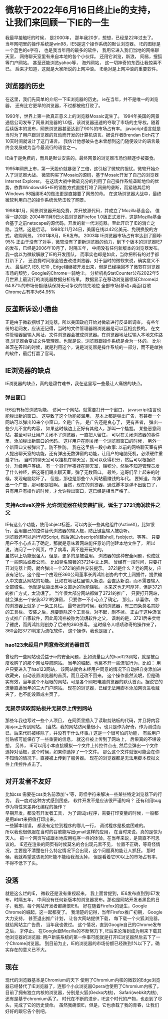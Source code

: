# 微软于2022年6月16日终止ie的支持， 让我们来回顾一下IE的一生

我最早接触IE的时候， 是2000年， 那年我20岁，想想，已经是22年过去了。  
当年网吧里的操作系统是win98，IE5是这个操作系统的默认浏览器。
IE的图标是一个蓝色的e字符， 也是我当年用的最多的软件， 我用它进入我们当地的网络聊天室， 网络聊天室里有来自本地的各个小伙伴。
还用它浏览，新浪， 网易，搜狐等门户网站。
甚至还能浏览yahoo等， 海外网站， 这一切神奇的东西让我惊喜不已。
后来才知道，这就是大家所说的上网冲浪。
IE绝对是上网冲浪的重要软件。

## 浏览器的历史

在这里，我们先简单的介绍一下IE浏览器的历史。
ie在当年，并不是唯一的浏览器， 还有比它更早的浏览器，不过都被他打败了。

1993年，世界上第一款真正意义上的浏览器Mosaic诞生了。
1994年美国的网景通信公司发布了网景浏览器的1.0版，该浏览器迅速的夺取了市场的主导权。随着后续版本的发布，网景浏览器甚至达到了90%的市场占有率。
javacript语言就是当时为了用户跟浏览器的互动而开发的计算机语言。据说作者Brendan Eich花了10天时间就设计了这门语言。
我估计他想破头也未曾想到这门随便设计的语言最终会发展成为当今最流行的语言之一。

IE由于是免费的，而且是默认安装的。最终网景的浏览器市场份额逐步被蚕食。

1995年网景上市，第一天股价就暴涨了三倍，这引起了微软的担忧。微软开始介入了浏览器大战。
微软购买了Mosaic的源码，基于Mosaic开发了自己的浏览器Internet Explorer。
在这场大战中微软充分的利用了自己操作系统垄断地位的优势，依靠Windows95+IE的销售方式直接打垮了网景的垄断，而紧随其后的Windows 98捆绑IE4的做法更是直接要了网景的命。
在这场浏览器大战中，最终微软利用自己的操作系统优势击败了网景。

1998年1月，网景浏览器开始免费，并开放源代码，并成立了Mozilla基金会。
值得一提的是: 2004年11月9日火狐浏览器Firefox 1.0版正式发行，这是Mozilla基金会基于之前netscape的源代码，开发的新一代浏览器。至此开启了IE的消亡之路。当然，这是后话。
1998年11月24日，美国在线以42亿美元、免税换股的方式，收购网景。
2001年8月，IE6发布。
2003年 IE浏览器市场占有率达到了巅峰: 95%
正由于没有了对手，微软没有了更新浏览器的动力，到下个版本的浏览器IE7的发布，已经是2006年10月了，时隔五年， 中间没有任何新版本的浏览器发布。
我一度以为微软解散了IE的开发团队， 而事实也却是如此，当你把所有的对手都打趴下了， 还浪费时间跟金钱去改进浏览器，对于当时的微软来说，确实意义不大。
最后IE7, IE8, IE10 , Edge相继被开发出来，但是已经挽回不了微软在浏览器市场的颓势，Google的Chrome一骑绝尘。
分析机构StatCounter公布2022年5月世界上最流行的浏览器数据分析结果。
数据显示在移动浏览器领域Chrome以64.87%的市场份额继续保持无可争议的领先地位
全部市场(移动+桌面)谷歌Chrome占有率为64.95%

## 反垄断诉讼小插曲

正是由于微软捆绑了浏览器，所以美国政府开始对微软进行反垄断调查。
有些年份的老网友，应该还记得，当时的文件管理器跟浏览器是可以互相变换的。
在文件管理器里输入网址，文件浏览器会被成浏览器。在浏览器地址栏输入本地文件路径,浏览器会变成文件管理器。也就是说，浏览器跟操作系统是合为一体的。
比尔盖茨在答辩的时候，就是利用这个，说是浏览器是操作系统的一部分，而不是单独的软件，最后打赢了官司。

## IE浏览器的缺点

IE浏览器的缺点，真的是罄竹难书，我在这里写一些最让人痛恨的缺点。

### 弹出窗口

IE6没有标签浏览功能， 访问一个网站，就需要打开一个窗口， javascript语言也能弹出新的窗口。
这导致了这个功能被滥用， 基本上都是弹出广告，有甚者一个网站可以弹出10来个小窗口，全是广告。
是广告还是良心了， 更有甚者， 弹出一些少儿不宜的内容， 如果这时候边上正好有其他人，那叫一个尴尬。
某些恶意网站，甚至可以让用户关闭不了浏览器，一直把人留住， 可以在关闭浏览器的事件里，添加弹出新窗口的代码。
这样用户在刚关闭一个浏览器窗口的时候， 另外一个新窗口又被弹出了。防不胜防。
我在这里插一段小故事:
以前的网络聊天室有把人提出聊天室的功能，还有弹出无数弹窗的功能，让用户的电脑死机，必须硬件重启才行。
当时的聊天室可以挂机在聊天室，就可以获得积分，然后可以根据积分，升级用户等级。
有一个哥们半夜挂在聊天室，赚积分。然后不知道管理员发了什么神经，把这哥们踢出聊天室，弹了无数窗口。
最终，这哥们早上起来的时候，发现电脑烧坏了。
但是，那也是那些个人网站最赚钱的年代。
要知道，每弹出一个广告，那可都是钱啊。
当然，现在的浏览器，通过脚本是弹不出窗口了，只有用户有操作的时候，才允许弹出窗口，这已经是相当严格了。

### 支持ActiveX控件 允许浏览器在线安装扩展，诞生了3721流氓软件之父

IE有这么个功能，使用object标签，可以内嵌一些其他组件(ActiveX)，比如银行，会用自己的控件替代浏览器的输入框，防止键盘输入被窃听。  
浏览器还可以运行VBScript, 然后通过vbscript创建shell, fsobject，等等。 只要用户不小心点击了确定，那就是意味着网站能任意访问创建本地文件了， 所以说，访问了一个网页，中了病毒，真不是开玩笑的。  
虽然以上功能很强大，但是，更多的是被滥用。
浏览器的这种安全问题，也成就了一些网站或者公司。
比如臭名昭著的3721中文上网。
曾经有一段时间，只要打开浏览器上网，就会弹出一个3721的插件安装提示。
3721是什么？老的网友，应该有记忆。这个是一个由现任360公司董事长周鸿祎创办的中文上网插件，提供输入中文直达网站的功能。
比如在地址栏里输入新浪，会直达新浪，而不需要输入全部域名。
他就是依靠出售中文直达的功能赚钱。
本来这也无可厚非，但是3721的推广方式，太流氓了。
当年很大部分网站都做了3721的推广， 只要打开网站，就会弹出一个安装3721的弹窗， 只要你一不小心点了确定， 那么，恭喜你， 你的浏览器上就多了一条工具栏。
最夸张的时候，我的浏览器，有三四条莫名其妙的工具栏。
安装之后，想要删除这个工具栏，对不起，删不掉。
正由于这种流氓方式推广自家软件，因此周鸿祎被称为流氓软件之父。
讽刺的是，3721后来卖给了雅虎，而周鸿祎则创办了后来的360杀毒。
这时候令人啧啧称奇的操作来了，360会把3721判定为流氓软件， 这个操作，我也是服了。

### hao123未经用户同意修改浏览器首页

曾经的一些网站也受益于ie的安全问题，比如流量巨大的hao123网站，就是被百度收购了的那个网址导航网站。
当年的崛起，也离不开一些流氓行为，比如：
用户只要进入了hao123网站， 该网站就会未经用户同意的情况下自动把自身添加进收藏夹，自动设置浏览器的首页。而且还改不回来。
这个操作虽然流氓，但是确实有效，当年这个不起眼的网站，可是各个网吧电脑浏览器的默认首页。据说它的流量直逼当年的三大门户网站。
现在的浏览器，已经无法用脚本添加网页进收藏夹了，也不能设置成主页了。

### 无提示读取剪贴板并无提示上传到网站

那些年我也写过一些个人项目， 在网页里插入了读取剪贴板的代码，并且将内容用ajax上传到网站。
(当然，我的网站访问量很小，也只是作为好奇，作为测试而已，后来代码被移除了，并没有干什么坏事。)
这是一个很可怕的功能， 有些用户剪贴板可能保存了一些重要的信息， 就这样被上传到了网站上， 后果真的不堪设想。
另外， IE可以用小本直接模拟一个文件上传控件点击, 然后会弹出一个文件选择对话框，这个时候，如果你选择了一个文件。
那么这个文件就很可能会在你不知情的情况下，直接被上传到了服务器。
现在的浏览器都是无法用脚本模拟文件上传控件点击了。

## 对开发者不友好

比如css 需要在css类名前添加'+'等，奇怪字符来解决一些某些特定浏览器下的行为。
我一度对这种方式感到困惑， 软件开发不是应该很严谨的吗？ 还有利用bug作为特性来差异化编程的操作？  
早期开发，都没有开发者工具， 为了调试js程序，需要打印变量的时候，一般都是用alert来把值打印出来。  
一些脚本错误， 都没有定位到程序的哪儿一行， 调试程序是极度困难的。  
所以我也很佩服在当时的谷歌能写出gmail这样的应用， 在当时来说，真的是惊为天人。
把一个网页写成跟本地应用程序一样的体验，在当年来说，是简直不可思议的。
IE还在渲染的网页有时候莫名的会出现元素不见， 位置不正确，等奇怪情况，主要是不清楚在什么特定情况下会出现，这个问题真的能让人抓狂。
那时候，我就希望这该死的IE能不能给我淘汰掉， 但是看着它90以上的市场占有率， 不得不低下了头。

## 没落

就是这么烂的IE， 微软还是没有重视起来。
我上面曾提到，IE6发布直到到IE7发布，时隔五年， 中间没有任何新版本的浏览器发布。那也是网站开发者黑色的日子，我想，每个网站开发者都痛恨IE6。
好在随着Firefox的诞生，Google Chrome的崛起，这一起都变了。
我清楚的记得，当年Firefox推广初期， Google 大力支持， 甚至退出推广计划， 让各大网站提供下载， 每下载一个火狐浏览器， 就给网站主广告费， 当年我也做过。
这个情况，直到Google自己的Chrome发布之后， 才停止。
在Google跟Mozilla的不断努力下, IE后来沦落到成为用来下载其他浏览器的浏览器:
用户新装系统的第一件事可能就是打开IE浏览器然后去下了一个Chrome浏览器。
到目前为止，IE的浏览器的市场份额已经跌到1%以下了。确实存在的意义已不大。

## 现在

现代的浏览器基本是Chromium的天下
使用了Chromium内核的微软的Edge浏览器已经替代了IE浏览器了，连那个小众浏览器Opera也使用了Chromium内核了。
目前了拥有独立内核的浏览器，分别是火狐(Gecko内核)， Safari(webkit内核), 还有是基于chromium系了。
时代在不断的进步，IE这个时代的产物，也走到了尽头，完成了它的历史使命。
虽然我痛恨IE，但是，它也承载了我的青春，让我们好好的跟它告个别吧。
